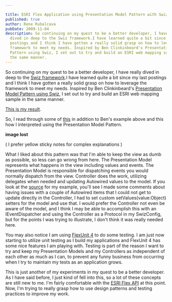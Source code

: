 ```yaml
---

title: ESRI Flex Application using Presentation Model Pattern with Swiz
published: true
author: Rene Rubalcava
pubDate: 2009-11-04
description: So continuing on my quest to be a better developer, I have really
  dived in deep to the Swiz framework.I have learned quite a bit since my last
  postings and I think I have gotten a really solid grasp on how to leverage the
  framework to meet my needs. Inspired by Ben Clinkinbeard's Presentation Model
  Pattern using Swiz, I set out to try and build an ESRI web mapping sample in
  the same manner.
---
```


So continuing on my quest to be a better developer, I have really dived in deep
to the [Swiz framework](http://swizframework.org/).I have learned quite a bit
since my last postings and I think I have gotten a really solid grasp on how to
leverage the framework to meet my needs. Inspired by Ben Clinkinbeard's
[Presentation Model Pattern using Swiz](http://www.benclinkinbeard.com/2009/05/swiz-example-application-with-presentation-model-pattern/),
I set out to try and build an ESRI web mapping sample in the same manner.

[This is my result](https://odoe.net/thelab/flex/swizmappresentationmodel/SwizMapPresentationModel.html).

So, I read through some of
[this](http://martinfowler.com/eaaDev/PresentationModel.html) in addition to
Ben's example above and this how I interpreted using the Presentation Model
Pattern.

**image lost**

( I prefer yellow sticky notes for complex explanations )

What I liked about this pattern was that I'm able to keep the view as dumb as
possible, so less can go wrong from here. The Presentation Model represents what
happens in the view including values and events. The Presentation Model is
responsible for dispatching events you would normally dispatch from the view.
Controller does the work, utilizing delegates when needed and updating Autowired
values to the model. If you look at the
[source](https://odoe.net/thelab/flex/swizmappresentationmodel/srcview/index.html)
for my example, you'll see I made some comments about having issues with a
couple of Autowired items that I could not get to update directly in the
Controller, I had to set custom setValues(value:Object) setters for the model
and use that. I would prefer the Controller not even be aware of the model, and
I think I may be able to accomplish this with an IEventDispatcher and using the
Controller as a Protocol in my SwizConfig, but for the points I was trying to
illustrate, I don't think it was really needed here.

You may also notice I am using
[FlexUnit 4](http://opensource.adobe.com/wiki/display/flexunit/FlexUnit+4+feature+overview)
to do some testing. I am just now starting to utilize unit testing as I build my
applications and FlexUnit 4 has some nice features I am playing with. Testing is
part of the reason I want to try and keep my Presentation Models and my
Controllers as independent of each other as much as I can, to prevent any funny
business from occurring when I try to maintain my tests as an application grows.

This is just another of my experiments in my quest to be a better developer. As
I have said before, I just kind of fell into this, so a lot of these concepts
are still new to me. I'm fairly comfortable with the
[ESRI Flex API](http://resources.esri.com/arcgisserver/apis/flex/) at this
point. Now, I'm trying to really grasp how to use design patterns and testing
practices to improve my work.
